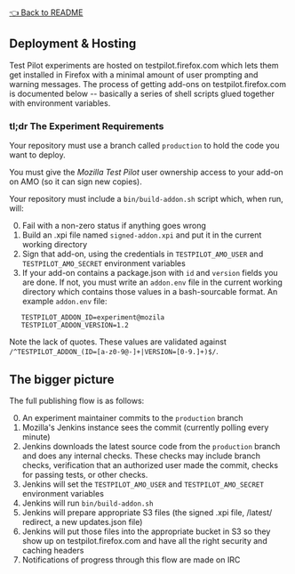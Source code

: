 [👈 Back to README](../../README.md)

## Deployment & Hosting

Test Pilot experiments are hosted on testpilot.firefox.com which lets them get
installed in Firefox with a minimal amount of user prompting and warning
messages.  The process of getting add-ons on testpilot.firefox.com is
documented below -- basically a series of shell scripts glued together with
environment variables.

### tl;dr The Experiment Requirements

Your repository must use a branch called `production` to hold the code you want
to deploy.

You must give the *Mozilla Test Pilot* user ownership access to your add-on on
AMO (so it can sign new copies).

Your repository must include a `bin/build-addon.sh` script which, when run,
will:

0. Fail with a non-zero status if anything goes wrong
0. Build an .xpi file named `signed-addon.xpi` and put it in the
   current working directory
0. Sign that add-on, using the credentials in `TESTPILOT_AMO_USER` and
   `TESTPILOT_AMO_SECRET` environment variables
0. If your add-on contains a package.json with `id` and `version` fields you
   are done.  If not, you must write an `addon.env` file in the current working
   directory which contains those values in a bash-sourcable format.  An
   example `addon.env` file:
```
   TESTPILOT_ADDON_ID=experiment@mozila
   TESTPILOT_ADDON_VERSION=1.2
```
Note the lack of quotes.  These values are validated against `/^TESTPILOT_ADDON_(ID=[a-z0-9@-]+|VERSION=[0-9.]+)$/`.


## The bigger picture

The full publishing flow is as follows:

0. An experiment maintainer commits to the `production` branch
0. Mozilla's Jenkins instance sees the commit (currently polling every minute)
0. Jenkins downloads the latest source code from the `production` branch and
   does any internal checks.  These checks may include branch checks,
   verification that an authorized user made the commit, checks for passing
   tests, or other checks.
0. Jenkins will set the `TESTPILOT_AMO_USER` and `TESTPILOT_AMO_SECRET`
   environment variables
0. Jenkins will run `bin/build-addon.sh`
0. Jenkins will prepare appropriate S3 files (the signed .xpi file, /latest/
   redirect, a new updates.json file)
0. Jenkins will put those files into the appropriate bucket in S3 so they show
   up on testpilot.firefox.com and have all the right security and caching
   headers
0. Notifications of progress through this flow are made on IRC
